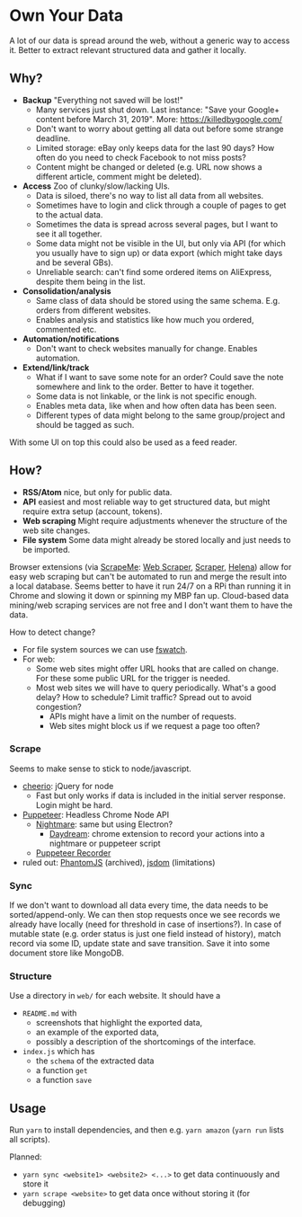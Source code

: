# Own Your Data

A lot of our data is spread around the web, without a generic way to access it.
Better to extract relevant structured data and gather it locally.

## Why?

- **Backup** "Everything not saved will be lost!"
  - Many services just shut down. Last instance: "Save your Google+ content before March 31, 2019". More: https://killedbygoogle.com/
  - Don't want to worry about getting all data out before some strange deadline.
  - Limited storage: eBay only keeps data for the last 90 days? How often do you need to check Facebook to not miss posts?
  - Content might be changed or deleted (e.g. URL now shows a different article, comment might be deleted).
- **Access** Zoo of clunky/slow/lacking UIs.
  - Data is siloed, there's no way to list all data from all websites.
  - Sometimes have to login and click through a couple of pages to get to the actual data.
  - Sometimes the data is spread across several pages, but I want to see it all together.
  - Some data might not be visible in the UI, but only via API (for which you usually have to sign up) or data export (which might take days and be several GBs).
  - Unreliable search: can't find some ordered items on AliExpress, despite them being in the list.
- **Consolidation/analysis**
  - Same class of data should be stored using the same schema. E.g. orders from different websites.
  - Enables analysis and statistics like how much you ordered, commented etc.
- **Automation/notifications**
  - Don't want to check websites manually for change. Enables automation.
- **Extend/link/track**
  - What if I want to save some note for an order? Could save the note somewhere and link to the order. Better to have it together.
  - Some data is not linkable, or the link is not specific enough.
  - Enables meta data, like when and how often data has been seen.
  - Different types of data might belong to the same group/project and should be tagged as such.

With some UI on top this could also be used as a feed reader.

## How?

- **RSS/Atom** nice, but only for public data.
- **API** easiest and most reliable way to get structured data, but might require extra setup (account, tokens).
- **Web scraping** Might require adjustments whenever the structure of the web site changes.
- **File system** Some data might already be stored locally and just needs to be imported.

Browser extensions (via [ScrapeMe](https://github.com/devrazdev/ScrapeMe#yet-another-tool): [Web Scraper](https://github.com/martinsbalodis/web-scraper-chrome-extension/), [Scraper](https://github.com/mnmldave/scraper), [Helena](https://github.com/schasins/helena)) allow for easy web scraping but can't be automated to run and merge the result into a local database. Seems better to have it run 24/7 on a RPi than running it in Chrome and slowing it down or spinning my MBP fan up.
Cloud-based data mining/web scraping services are not free and I don't want them to have the data.

How to detect change?
- For file system sources we can use [fswatch](https://github.com/emcrisostomo/fswatch).
- For web:
  - Some web sites might offer URL hooks that are called on change. For these some public URL for the trigger is needed.
  - Most web sites we will have to query periodically. What's a good delay? How to schedule? Limit traffic? Spread out to avoid congestion?
    - APIs might have a limit on the number of requests.
    - Web sites might block us if we request a page too often?

### Scrape

Seems to make sense to stick to node/javascript.

- [cheerio](https://github.com/cheeriojs/cheerio): jQuery for node
  - Fast but only works if data is included in the initial server response. Login might be hard.
- [Puppeteer](https://github.com/GoogleChrome/puppeteer): Headless Chrome Node API
  - [Nightmare](https://github.com/segmentio/nightmare): same but using Electron?
    - [Daydream](https://github.com/segmentio/daydream): chrome extension to record your actions into a nightmare or puppeteer script
  - [Puppeteer Recorder](https://github.com/checkly/puppeteer-recorder)
- ruled out: [PhantomJS](https://github.com/ariya/phantomjs) (archived), [jsdom](https://github.com/jsdom/jsdom) (limitations)

### Sync

If we don't want to download all data every time, the data needs to be sorted/append-only. We can then stop requests once we see records we already have locally (need for threshold in case of insertions?).
In case of mutable state (e.g. order status is just one field instead of history), match record via some ID, update state and save transition.
Save it into some document store like MongoDB.

### Structure

Use a directory in `web/` for each website.  It should have a

- `README.md` with
  - screenshots that highlight the exported data,
  - an example of the exported data,
  - possibly a description of the shortcomings of the interface.
- `index.js` which has
  - the `schema` of the extracted data
  - a function `get`
  - a function `save`

## Usage

Run `yarn` to install dependencies, and then e.g. `yarn amazon` (`yarn run` lists all scripts). 

Planned:
- `yarn sync <website1> <website2> <...>` to get data continuously and store it
- `yarn scrape <website>` to get data once without storing it (for debugging)

